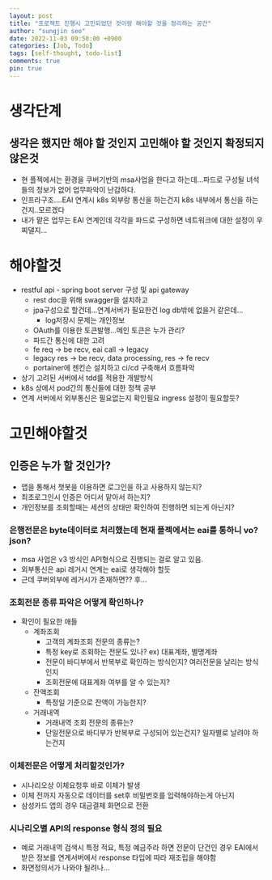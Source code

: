 ```yaml
---
layout: post
title: "프로젝트 진행시 고민되었던 것이랑 해야할 것을 정리하는 공간"
author: "sungjin seo"
date: 2022-11-03 09:50:00 +0900
categories: [Job, Todo]
tags: [self-thought, todo-list]
comments: true
pin: true
---
```

# 생각단계
## 생각은 했지만 해야 할 것인지 고민해야 할 것인지 확정되지 않은것
* 현 플젝에서는 환경을 쿠버기반의 msa사업을 한다고 하는데...파드로 구성될 녀석들의 정보가 없어 업무파악이 난감하다.
* 인프라구조....EAI 연계시 k8s 외부랑 통신을 하는건지 k8s 내부에서 통신을 하는건지..모르겠다
* 내가 맡은 업무는 EAI 연계인데 각각을 파드로 구성하면 네트워크에 대한 설정이 우찌댈지...

# 해야할것
* restful api - spring boot server 구성 및 api gateway
  * rest doc을 위해 swagger을 설치하고
  * jpa구성으로 할건데...연계서버가 필요한건 log db밖에 없을거 같은데...
    * log저장시 문제는 개인정보
  * OAuth를 이용한 토큰발행...메인 토큰은 누가 관리?
  * 파드간 통신에 대한 고려
  * fe req -> be recv, eai call -> legacy
  * legacy res -> be recv, data processing, res -> fe recv
  * portainer에 젠킨슨 설치하고 ci/cd 구축해서 흐름파악
* 상기 고려된 서버에서 tdd를 적용한 개발방식
* k8s 상에서 pod간의 통신들에 대한 정책 공부
* 연계 서버에서 외부통신은 필요없는지 확인필요 ingress 설정이 필요할듯?

# 고민해야할것
## 인증은 누가 할 것인가?
* 앱을 통해서 챗봇을 이용하면 로그인을 하고 사용하지 않는지?
* 최초로그인시 인증은 어디서 맡아서 하는지?
* 개인정보를 조회할때는 세션의 상태만 확인하여 진행하면 되는게 아닌지?

### 은행전문은 byte데이터로 처리했는데 현재 플젝에서는 eai를 통하니 vo? json?
* msa 사업은 v3 방식인 API형식으로 진행되는 걸로 알고 있음.
* 외부통신은 api 레거시 연계는 eai로 생각해야 할듯
* 근데 쿠버외부에 레거시가 존재하면?? 후...

### 조회전문 종류 파악은 어떻게 확인하나?
* 확인이 필요한 애들
  * 계좌조회
    * 고객의 계좌조회 전문의 종류는?
    * 특정 key로 조회하는 전문도 있나? ex) 대표계좌, 별명계좌
    * 전문이 바디부에서 반복부로 확인하는 방식인지? 여러전문을 날리는 방식인지
    * 조회전문에 대표계좌 여부를 알 수 있는지?
  * 잔액조회
    * 특정일 기준으로 잔액이 가능한지?
  * 거래내역
    * 거래내역 조회 전문의 종류는?
    * 단일전문으로 바디부가 반복부로 구성되어 있는건지? 일자별로 날려야 하는건지

### 이체전문은 어떻게 처리할것인가?
* 시나리오상 이체요청후 바로 이체가 발생
* 이체 전까지 자동으로 데이터를 set후 비밀번호를 입력해야하는게 아닌지
* 삼성카드 앱의 경우 대금결제 화면으로 전환

### 시나리오별 API의 response 형식 정의 필요
* 예로 거래내역 검색시 특정 적요, 특정 예금주라 하면 전문이 단건인 경우 EAI에서 받은 정보를 연계서버에서 response 타입에 따라 재조립을 해야함
* 화면정의서가 나와야 될려나...
